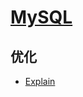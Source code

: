 # [MySQL](https://github.com/Summer-Felix/Database/blob/master/MySQL/MySQL-Readme.md) #

## 优化 ##

* [Explain](优化/Explain.md)